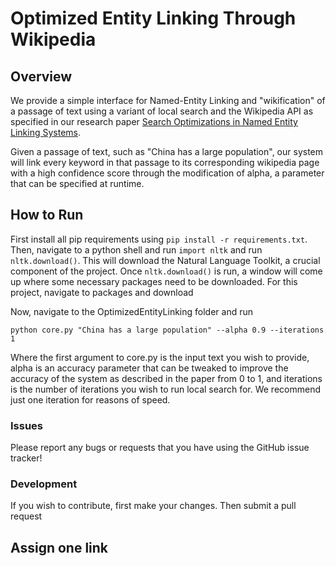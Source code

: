 Optimized Entity Linking Through Wikipedia
========

## Overview
We provide a simple interface for Named-Entity Linking and "wikification" of a passage of text using a variant of local search and the Wikipedia API as specified in our research paper 
[Search Optimizations in Named Entity Linking Systems](http://example.net/). 

Given a passage of text, such as "China has a large population", our system will link every keyword in that passage to its corresponding wikipedia page with a high confidence score through the modification of alpha, a parameter that can be specified at runtime.

## How to Run 
First install all pip requirements using `pip install -r requirements.txt`. Then, navigate to a python shell and run `import nltk` and run `nltk.download()`. This will download the Natural Language Toolkit, a crucial component of the project. Once `nltk.download()` is run, a window will come up where some necessary packages need to be downloaded. For this project, navigate to packages and download 

Now, navigate to the OptimizedEntityLinking folder and run

`python core.py "China has a large population" --alpha 0.9 --iterations 1` 

Where the first argument to core.py is the input text you wish to provide, alpha is an accuracy parameter that can be tweaked to improve the accuracy of the system as described in the paper from 0 to 1, and iterations is the number of iterations you wish to run local search for. We recommend just one iteration for reasons of speed. 


### Issues

Please report any bugs or requests that you have using the GitHub issue tracker!

### Development

If you wish to contribute, first make your changes. Then submit a pull request


  Assign one link
 - 

